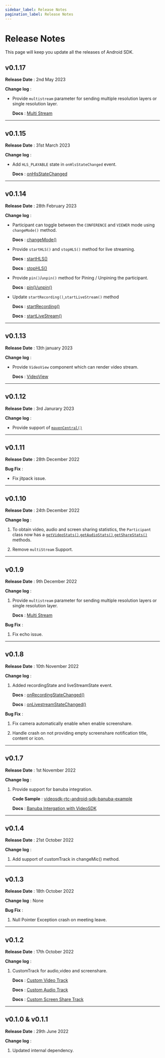 ```yaml
---
sidebar_label: Release Notes
pagination_label: Release Notes
---
```


# Release Notes

This page will keep you update all the releases of Android SDK.

## v0.1.17

**Release Date** : 2nd May 2023

**Change log** :

- Provide `multistream` parameter for sending multiple resolution layers or single resolution layer.

   **Docs** : [Multi Stream](/android/api/sdk-reference/custom-tracks#custom-video-track)

---
## v0.1.15

**Release Date** : 31st March 2023

**Change log** :

- Add `HLS_PLAYABLE` state in `onHlsStateChanged` event.

    **Docs** : [onHlsStateChanged](https://docs.videosdk.live/android/api/sdk-reference/meeting-class/meeting-event-listener-class#onhlsstatechanged)

---

## v0.1.14

**Release Date** : 28th February 2023

**Change log** :

- Participant can toggle between the `CONFERENCE` and `VIEWER` mode using `changeMode()` method.

    **Docs** : [changeMode()](https://docs.videosdk.live/android/api/sdk-reference/meeting-class/methods#changemode)

- Provide `startHLS()` and `stopHLS()` method for live streaming.

    **Docs** : [startHLS()](https://docs.videosdk.live/android/api/sdk-reference/meeting-class/methods#starthls)

    **Docs** : [stopHLS()](https://docs.videosdk.live/android/api/sdk-reference/meeting-class/methods#stophls)

- Provide `pin()`/`unpin()` method for Pining / Unpining the participant.

    **Docs** : [pin()/unpin()](https://docs.videosdk.live/android/guide/video-and-audio-calling-api-sdk/features/pin-participants)

- Update `startRecording()`,`startLiveStream()` method

    **Docs** : [startRecording()](https://docs.videosdk.live/android/api/sdk-reference/meeting-class/methods#startrecording)

    **Docs** : [startLiveStream()](https://docs.videosdk.live/android/api/sdk-reference/meeting-class/methods#startlivestream)

---
## v0.1.13

**Release Date** : 13th january 2023

**Change log** :

- Provide  `VideoView`  component which can render video stream.

    **Docs** : [VideoView](/android/guide/video-and-audio-calling-api-sdk/render-media/display-video/understand-videoView-component)
    
---
## v0.1.12

**Release Date** : 3rd Janurary 2023

**Change log** :

- Provide support of [`mavenCentral()`](https://search.maven.org/artifact/live.videosdk/rtc-android-sdk)
---

## v0.1.11

**Release Date** : 28th December 2022

**Bug Fix** :

- Fix jitpack issue.

---

## v0.1.10

**Release Date** : 24th December 2022

**Change log** :

1. To obtain video, audio and screen sharing statistics, the `Participant` class now has a [`getVideoStats()`](../../api/sdk-reference/participant-class/methods.md#getvideostats),[`getAudioStats()`](../../api/sdk-reference/participant-class/methods.md#getaudiostats),[`getShareStats()`](../../api/sdk-reference/participant-class/methods.md#getsharestats) methods.

2. Remove `multiStream` Support.

---

## v0.1.9

**Release Date** : 9th December 2022

**Change log** :

1. Provide `multistream` parameter for sending multiple resolution layers or single resolution layer.

   **Docs** : [Multi Stream](https://docs.videosdk.live/android/guide/video-and-audio-calling-api-sdk/features/custom-track/custom-video-track)


**Bug Fix** :

1. Fix echo issue.

---

## v0.1.8

**Release Date** : 10th November 2022

**Change log** :

1. Added recordingState and liveStreamState event.

   **Docs** : [onRecordingStateChanged()](https://docs.videosdk.live/android/api/sdk-reference/meeting-class/meeting-event-listener-class#onrecordingstatechanged)

   **Docs** : [onLivestreamStateChanged()](https://docs.videosdk.live/android/api/sdk-reference/meeting-class/meeting-event-listener-class#onlivestreamstatechanged)


**Bug Fix** :

1. Fix camera automatically enable when enable screenshare.

2. Handle crash on not providing empty screenshare notification title, content or icon.

---

## v0.1.7

**Release Date** : 1st November 2022

**Change log** : 

1. Provide support for banuba integration.

    **Code Sample** : [videosdk-rtc-android-sdk-banuba-example](https://github.com/videosdk-live/videosdk-rtc-android-sdk-banuba-example)

    **Docs** : [Banuba Intergation with VideoSDK](/android/guide/video-and-audio-calling-api-sdk/plugins/banuba-integration)

---

## v0.1.4

**Release Date** : 21st October 2022

**Change log** : 

1. Add support of customTrack in changeMic() method.

---

## v0.1.3

**Release Date** : 18th October 2022

**Change log** : None

**Bug Fix** :

1. Null Pointer Exception crash on meeting leave.

---

## v0.1.2

**Release Date** : 17th October 2022

**Change log** :

1.  CustomTrack for audio,video and screenshare.

    **Docs** : [Custom Video Track](/android/guide/video-and-audio-calling-api-sdk/render-media/optimize-video-track#custom-video-track)

    **Docs** : [Custom Audio Track](/android/guide/video-and-audio-calling-api-sdk/render-media/optimize-audio-track)

    **Docs** : [Custom Screen Share Track](/android/guide/video-and-audio-calling-api-sdk/render-media/optimize-video-track#custom-screen-share-track)

---

## v0.1.0 & v0.1.1

**Release Date** : 29th June 2022

**Change log** :

1. Updated internal dependency. 
